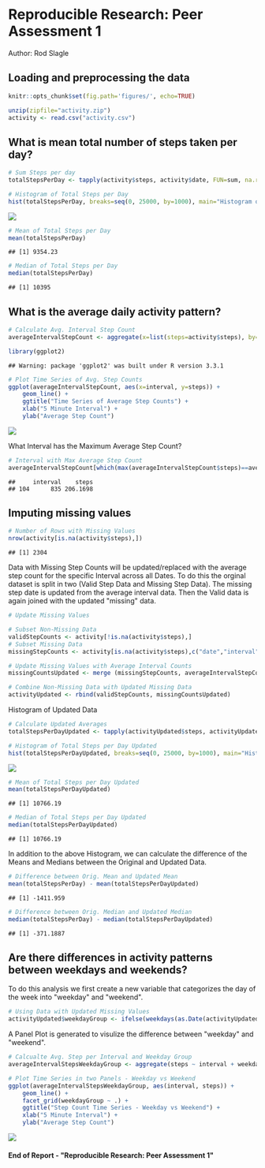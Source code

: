 # Reproducible Research: Peer Assessment 1
Author: Rod Slagle  

## Loading and preprocessing the data

```r
knitr::opts_chunk$set(fig.path='figures/', echo=TRUE)

unzip(zipfile="activity.zip")
activity <- read.csv("activity.csv")
```

## What is mean total number of steps taken per day?

```r
# Sum Steps per day
totalStepsPerDay <- tapply(activity$steps, activity$date, FUN=sum, na.rm=TRUE)

# Histogram of Total Steps per Day
hist(totalStepsPerDay, breaks=seq(0, 25000, by=1000), main="Histogram of Total Steps per Day", xlab="Total Steps per Day", ylab="Number of Days")
```

![](figures/2_Total_Steps_per_Day-1.png)<!-- -->

```r
# Mean of Total Steps per Day
mean(totalStepsPerDay)
```

```
## [1] 9354.23
```

```r
# Median of Total Steps per Day
median(totalStepsPerDay)
```

```
## [1] 10395
```

## What is the average daily activity pattern?


```r
# Calculate Avg. Interval Step Count
averageIntervalStepCount <- aggregate(x=list(steps=activity$steps), by=list(interval=activity$interval), FUN=mean, na.rm=TRUE)

library(ggplot2)
```

```
## Warning: package 'ggplot2' was built under R version 3.3.1
```

```r
# Plot Time Series of Avg. Step Counts
ggplot(averageIntervalStepCount, aes(x=interval, y=steps)) + 
    geom_line() + 
    ggtitle("Time Series of Average Step Counts") +
    xlab("5 Minute Interval") +
    ylab("Average Step Count")
```

![](figures/3_Average_Daily_Activity_Pattern-1.png)<!-- -->

What Interval has the Maximum Average Step Count?


```r
# Interval with Max Average Step Count
averageIntervalStepCount[which(max(averageIntervalStepCount$steps)==averageIntervalStepCount$steps),]
```

```
##     interval    steps
## 104      835 206.1698
```

## Imputing missing values


```r
# Number of Rows with Missing Values
nrow(activity[is.na(activity$steps),])
```

```
## [1] 2304
```

Data with Missing Step Counts will be updated/replaced with the average step count for the specific Interval across all Dates.  To do this the orginal dataset is split in two (Valid Step Data and Missing Step Data).  The  missing step date is updated from the average interval data.  Then the Valid data is again joined with the updated "missing" data.

```r
# Update Missing Values

# Subset Non-Missing Data
validStepCounts <- activity[!is.na(activity$steps),]
# Subset Missing Data
missingStepCounts <- activity[is.na(activity$steps),c("date","interval")]

# Update Missing Values with Average Interval Counts
missingCountsUpdated <- merge (missingStepCounts, averageIntervalStepCount)

# Combine Non-Missing Data with Updated Missing Data
activityUpdated <- rbind(validStepCounts, missingCountsUpdated)
```

Histogram of Updated Data

```r
# Calculate Updated Averages
totalStepsPerDayUpdated <- tapply(activityUpdated$steps, activityUpdated$date, FUN=sum, na.rm=TRUE)

# Histogram of Total Steps per Day Updated
hist(totalStepsPerDayUpdated, breaks=seq(0, 25000, by=1000), main="Histogram of Total Steps per Day With NA Updated", xlab="Total Steps per Day", ylab="Number of Days")
```

![](figures/4_Plot_Historgram-1.png)<!-- -->


```r
# Mean of Total Steps per Day Updated
mean(totalStepsPerDayUpdated)
```

```
## [1] 10766.19
```

```r
# Median of Total Steps per Day Updated
median(totalStepsPerDayUpdated)
```

```
## [1] 10766.19
```

In addition to the above Histogram, we can calculate the difference of the Means and Medians between the Original and Updated Data.

```r
# Difference between Orig. Mean and Updated Mean
mean(totalStepsPerDay) - mean(totalStepsPerDayUpdated)
```

```
## [1] -1411.959
```

```r
# Difference between Orig. Median and Updated Median
median(totalStepsPerDay) - median(totalStepsPerDayUpdated)
```

```
## [1] -371.1887
```

## Are there differences in activity patterns between weekdays and weekends?
To do this analysis we first create a new variable that categorizes the day of the week into "weekday" and "weekend". 

```r
# Using Data with Updated Missing Values
activityUpdated$weekdayGroup <- ifelse(weekdays(as.Date(activityUpdated$date)) %in%  c("Saturday","Sunday") ,"weekend", "weekday")
```

A Panel Plot is generated to visulize the difference between "weekday" and "weekend". 

```r
# Calcualte Avg. Step per Interval and Weekday Group
averageIntervalStepsWeekdayGroup <- aggregate(steps ~ interval + weekdayGroup, data=activityUpdated, mean)

# Plot Time Series in two Panels - Weekday vs Weekend
ggplot(averageIntervalStepsWeekdayGroup, aes(interval, steps)) + 
    geom_line() + 
    facet_grid(weekdayGroup ~ .) +
    ggtitle("Step Count Time Series - Weekday vs Weekend") +
    xlab("5 Minute Interval") +
    ylab("Average Step Count")
```

![](figures/5_weekday_weekend_plot-1.png)<!-- -->

#### End of Report - "Reproducible Research: Peer Assessment 1"
